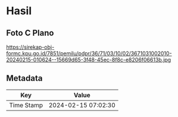 # Hasil

## Foto C Plano

https://sirekap-obj-formc.kpu.go.id/7851/pemilu/pdpr/36/71/03/10/02/3671031002010-20240215-010624--15669d65-3f48-45ec-8f8c-e8206f06613b.jpg


## Metadata

| Key        | Value               |
| ---------- | ------------------- |
| Time Stamp | 2024-02-15 07:02:30 |



